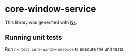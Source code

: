 # core-window-service

This library was generated with [Nx](https://nx.dev).

## Running unit tests

Run `nx test core-window-service` to execute the unit tests.
